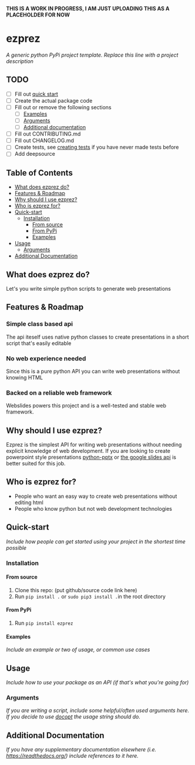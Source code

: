 **THIS IS A WORK IN PROGRESS, I AM JUST UPLOADING THIS AS A PLACEHOLDER FOR NOW**

# ezprez

*A generic python PyPi project template. Replace this line with a project description*

## TODO

- [ ] Fill out [quick start](#quick-start)
- [ ] Create the actual package code
- [ ] Fill out or remove the following sections
  - [ ] [Examples](#examples)
  - [ ] [Arguments](#arguments)
  - [ ] [Additional documentation](#additional-documentation)
- [ ] Fill out CONTRIBUTING.md
- [ ] Fill out CHANGELOG.md
- [ ] Create tests, see [creating tests](#creating-tests) if you have never made tests before
- [ ] Add deepsource

## Table of Contents
- [What does ezprez do?](#what-does-ezprez-do)
- [Features & Roadmap](#features--roadmap)
- [Why should I use ezprez?](#why-should-i-use-ezprez)
- [Who is ezprez for?](#who-is-ezprez-for)
- [Quick-start](#quick-start)
    - [Installation](#installation)
      - [From source](#from-source)
      - [From PyPi](#from-pypi)
      - [Examples](#examples)
- [Usage](#usage)
    - [Arguments](#arguments)
- [Additional Documentation](#additional-documentation)

## What does ezprez do?

Let's you write simple python scripts to generate web presentations

## Features & Roadmap

### Simple class based api

The api iteself uses native python classes to create presentations in a short script that's easily editable

### No web experience needed

Since this is a pure python API you can write web presentations without knowing HTML

### Backed on a reliable web framework

Webslides powers this project and is a well-tested and stable web framework.

## Why should I use ezprez?

Ezprez is the simplest API for writing web presentations without needing explicit knowledge of web development. If you are looking to create powerpoint style presentations [python-pptx](https://python-pptx.readthedocs.io/en/latest/) or [the google slides api](https://developers.google.com/slides/quickstart/python) is better suited for this job.

## Who is ezprez for?

- People who want an easy way to create web presentations without editing html
- People who know python but not web development technologies

## Quick-start

*Include how people can get started using your project in the shortest time possible*

### Installation

#### From source

1. Clone this repo: (put github/source code link here)
2. Run ```pip install .``` or ```sudo pip3 install .```in the root directory

#### From PyPi

1. Run ```pip install ezprez```

#### Examples

*Include an example or two of usage, or common use cases*

## Usage

*Include how to use your package as an API (if that's what you're going for)*

### Arguments

*If you are writing a script, include some helpful/often used arguments here. If you decide to use [docopt](http://docopt.org/) the usage string should do.* 

## Additional Documentation

*If you have any supplementary documentation elsewhere (i.e. https://readthedocs.org/) include references to it here.*
